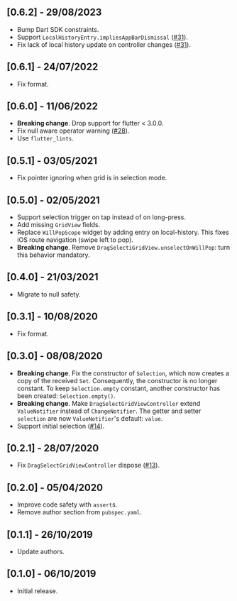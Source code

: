 ## [0.6.2] - 29/08/2023

* Bump Dart SDK constraints.
* Support `LocalHistoryEntry.impliesAppBarDismissal` ([#31](https://github.com/hcbpassos/drag_select_grid_view/issues/31)).
* Fix lack of local history update on controller changes ([#31](https://github.com/hcbpassos/drag_select_grid_view/issues/31)).

## [0.6.1] - 24/07/2022

* Fix format.

## [0.6.0] - 11/06/2022

* **Breaking change**. Drop support for flutter < 3.0.0.
* Fix null aware operator warning ([#28](https://github.com/hcbpassos/drag_select_grid_view/issues/28)).
* Use `flutter_lints`.

## [0.5.1] - 03/05/2021

* Fix pointer ignoring when grid is in selection mode.

## [0.5.0] - 02/05/2021

* Support selection trigger on tap instead of on long-press.
* Add missing `GridView` fields.
* Replace `WillPopScope` widget by adding entry on local-history. This fixes iOS route navigation (swipe left to pop). 
* **Breaking change**. Remove `DragSelectiGridView.unselectOnWillPop`: turn this behavior mandatory. 

## [0.4.0] - 21/03/2021

* Migrate to null safety.

## [0.3.1] - 10/08/2020

* Fix format.

## [0.3.0] - 08/08/2020

* **Breaking change**. Fix the constructor of `Selection`, which now creates a copy of the received `Set`. Consequently, the constructor is no longer constant. To keep `Selection.empty` constant, another constructor has been created: `Selection.empty()`. 
* **Breaking change**. Make `DragSelectGridViewController` extend `ValueNotifier` instead of `ChangeNotifier`. The getter and setter `selection` are now `ValueNotifier`'s default: `value`.
* Support initial selection ([#14](https://github.com/hcbpassos/drag_select_grid_view/issues/14)).

## [0.2.1] - 28/07/2020

*  Fix `DragSelectGridViewController` dispose ([#13](https://github.com/hcbpassos/drag_select_grid_view/issues/13)).

## [0.2.0] - 05/04/2020

* Improve code safety with `assert`s.
* Remove author section from `pubspec.yaml`.

## [0.1.1] - 26/10/2019

* Update authors.

## [0.1.0] - 06/10/2019

* Initial release.

